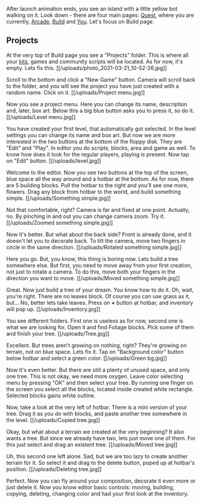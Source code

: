 After launch animation ends, you see an island with a little yellow bot walking on it. Look down - there are four main pages: [Quest](https://www.fancade.com/wiki/Quest), where you are currently, [Arcade](https://www.fancade.com/wiki/Arcade), [Build](https://www.fancade.com/wiki/Build) and [You](https://www.fancade.com/wiki/You). Let's focus on Build page.

## Projects
At the very top of Build page you see a "Projects" folder. This is where all your [kits](https://www.fancade.com/wiki/Kits/Game%20Kit.md), games and community scripts will be located. As for now, it's empty. Lets fix this.
[[/uploads/photo_2021-03-21_10-52-26.jpg]]

Scroll to the bottom and click a "New Game" button. Camera will scroll back to the folder, and you will see the project you have just created with a random name. Click on it.
[[/uploads/Project menu.jpg]]


Now you see a project menu. Here you can change its name, description and, later, box art. Below this a big blue button asks you to press it, so do it.
[[/uploads/Level menu.jpg]]

You have created your first level, that automatically got selected. In the level settings you can change its name and box art. But now we are more interested in the two buttons at the bottom of the floppy disk. They are "Edit" and "Play". In editor you do scripts, blocks, area and game as well. To know how does it look for the regular players, playing is present. Now tap on "Edit" button.
[[/uploads/level.jpg]]

Welcome to the editor. Now you see two buttons at the top of the screen, blue space all the way around and a hotbar at the bottom. As for now, there are 5 building blocks. Pull the hotbar to the right and you'll see one more, flowers. Drag any block from hotbar to the world, and build something simple.
[[/uploads/Something simple.jpg]]

Not that comfortable, right? Camera is far and fixed at one point. Actually, no. By pinching in and out you can change camera zoom. Try it.
[[/uploads/Zoomed something simple.jpg]]

Now it's better. But what about the back side? Front is already done, and it doesn't let you to decorate back. To tilt the camera, move two fingers in circle in the same direction.
[[/uploads/Rotated something simple.jpg]]

Here you go. But, you know, this thing is boring now. Lets build a tree somewhere else. But first, you need to move away from your first creation, not just to rotate a camera. To do this, move both your fingers in the direction you want to move.
[[/uploads/Moved something simple.jpg]]

Great. Now just build a tree of your dream. You know how to do it. Oh, wait, you're right. There are no leaves block. Of course you can use grass as it, but... No, better lets take leaves. Press on **+** button at hotbar, and inventory will pop up.
[[/uploads/Inventory.jpg]]

You see different folders. First one is useless as for now, second one is what we are looking for. Open it and find Foliage blocks. Pick some of them and finish your tree.
[[/uploads/Tree.jpg]]

Excellent. But trees aren't growing on nothing, right? They're growing on terrain, not on blue space. Lets fix it. Tap on "Background color" button below hotbar and select a green color.
[[/uploads/Green bg.jpg]]

Now it's even better. But there are still a plenty of unused space, and only one tree. This is not okay, we need more oxygen. Leave color selecting menu by pressing "OK" and then select your tree. By running one finger on the screen you select all the blocks, located inside created white rectangle. Selected blocks gains white outline.

Now, take a look at the very left of hotbar. There is a mini version of your tree. Drag it as you do with blocks, and paste another tree somewhere in the level.
[[/uploads/Copied tree.jpg]]

Okay, but what about a terrain we created at the very beginning? It also wants a tree. But since we already have two, lets just move one of them. For this just select and drag an existent tree.
[[/uploads/Moved tree.jpg]]

Uh, this second one left alone. Sad, but we are too lazy to create another terrain for it. So select it and drag to the delete button, poped up at hotbar's position.
[[/uploads/Deleting tree.jpg]]

Perfect. Now you can fly around your composition, decorate it even more or just delete it. Now you know editor basic controls: moving, building, copying, deleting, changing color and had your first look at the inventory.